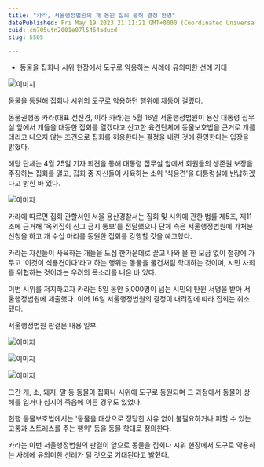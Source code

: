 ```yaml
---
title: "카라, 서울행정법원의 개 동원 집회 불허 결정 환영"
datePublished: Fri May 19 2023 21:11:21 GMT+0000 (Coordinated Universal Time)
cuid: cm705utn2001e07l5464aduxd
slug: 5505

---
```



- 동물을 집회나 시위 현장에서 도구로 악용하는 사례에 유의미한 선례 기대

![이미지](https://cdn.hashnode.com/res/hashnode/image/upload/v1739258912952/b08559a6-4fe4-40ef-8fca-43556eca9f86.jpeg)

동물을 동원해 집회나 시위의 도구로 악용하던 행위에 제동이 걸렸다.

동물권행동 카라(대표 전진경, 이하 카라)는 5월 16일 서울행정법원이 용산 대통령 집무실 앞에서 개들을 대동한 집회를 열겠다고 신고한 육견단체에 동물보호법을 근거로 개를 데리고 나오지 않는 조건으로 집회를 허용한다는 결정을 내린 것에 환영한다는 입장을 밝혔다.

해당 단체는 4월 25일 기자 회견을 통해 대통령 집무실 앞에서 회원들의 생존권 보장을 주장하는 집회를 열고, 집회 중 자신들이 사육하는 소위 '식용견'을 대통령실에 반납하겠다고 밝힌 바 있다.

![이미지](https://cdn.hashnode.com/res/hashnode/image/upload/v1739258914800/065bccfb-4ccb-4f14-8cd4-3bd4fca977f8.jpeg)

카라에 따르면 집회 관할서인 서울 용산경찰서는 집회 및 시위에 관한 법률 제5조, 제11조에 근거해 '옥외집회 신고 금지 통보'를 전달했으나 단체 측은 서울행정법원에 가처분 신청을 하고 개 수십 마리를 동원한 집회를 강행할 것을 예고했다.

카라는 자신들이 사육하는 개들을 도심 한가운데로 끌고 나와 물 한 모금 없이 철창에 가두고 '이것이 식용견이다'라고 하는 행위는 동물을 물건처럼 학대하는 것이며, 시민 사회를 위협하는 것이라는 우려의 목소리를 내온 바 있다.

이번 시위를 저지하고자 카라는 5일 동안 5,000명이 넘는 시민의 탄원 서명을 받아 서울행정법원에 제출했다. 이어 16일 서울행정법원의 결정이 내려짐에 따라 집회는 취소됐다.

서울행정법원 판결문 내용 일부

![이미지](https://cdn.hashnode.com/res/hashnode/image/upload/v1739258917158/d31072b8-828c-4eb9-bce4-548fda6f938f.png)

![이미지](https://cdn.hashnode.com/res/hashnode/image/upload/v1739258919446/b78a351e-463e-47ba-b2de-9fcec8d2af1b.png)

![이미지](https://cdn.hashnode.com/res/hashnode/image/upload/v1739258921073/f24568bb-a411-440a-b409-1f0ef409500c.png)

그간 개, 소, 돼지, 말 등 동물이 집회나 시위에 도구로 동원되며 그 과정에서 동물이 상해를 입거나 심지어 죽음에 이른 경우도 있었다.

현행 동물보호법에서는 '동물을 대상으로 정당한 사유 없이 불필요하거나 피할 수 있는 고통과 스트레스를 주는 행위' 등을 동물 학대로 정의한다.

카라는 이번 서울행정법원의 판결이 앞으로 동물을 집회나 시위 현장에서 도구로 악용하는 사례에 유의미한 선례가 될 것으로 기대된다고 밝혔다.